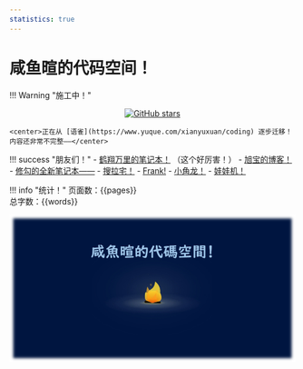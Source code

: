 ```yaml
---
statistics: true
---
```


# 咸鱼暄的代码空间！

!!! Warning "施工中！"
    <center>[![GitHub stars](https://img.shields.io/github/stars/xuan-insr/xuan-insr.github.io.svg?style=social&label=Stars)](https://github.com/xuan-insr/xuan-insr.github.io)</center>

    <center>正在从 [语雀](https://www.yuque.com/xianyuxuan/coding) 逐步迁移！内容还非常不完整——</center>

!!! success "朋友们！"
    - [鹤翔万里的笔记本！](https://note.tonycrane.cc/) （这个好厉害！）
    - [旭宝的博客！](https://zicx.top/home/)
    - [修勾的全新笔记本——](https://note.isshikih.top/link/)
    - [搜拉宅！](https://wjn233.fun/)
    - [Frank!](https://frankgu.top/)
    - [小角龙！](https://zhang-each.github.io/)
    - [娃娃机！](https://lhmd.github.io/)

!!! info "统计！"
    页面数：{{pages}}  
    总字数：{{words}}


<center><img src="index.assets/image.png" alt="image" style="zoom: 67%;" /></center>